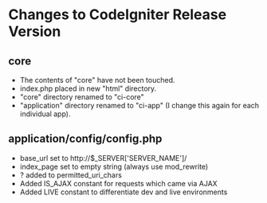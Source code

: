 Changes to CodeIgniter Release Version
======================================

core
----

* The contents of "core" have not been touched.
* index.php placed in new "html" directory.
* "core" directory renamed to "ci-core"
* "application" directory renamed to "ci-app" (I change this again for each individual app).


application/config/config.php
-----------------------------

* base_url set to http://$_SERVER['SERVER_NAME']/
* index_page set to empty string (always use mod_rewrite)
* ? added to permitted_uri_chars
* Added IS_AJAX constant for requests which came via AJAX
* Added LIVE constant to differentiate dev and live environments